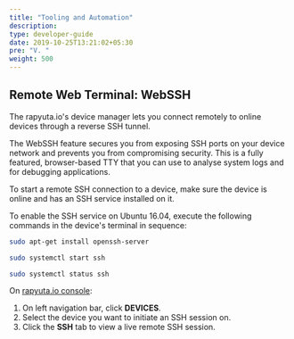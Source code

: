 ```yaml
---
title: "Tooling and Automation"
description:
type: developer-guide
date: 2019-10-25T13:21:02+05:30
pre: "V. "
weight: 500
---
```

## Remote Web Terminal: WebSSH
The rapyuta.io's device manager lets you connect remotely to online devices through
a reverse SSH tunnel.

The WebSSH feature secures you from exposing SSH ports on your device network and
prevents you from compromising security. This is a fully
featured, browser-based TTY that you can use to analyse system logs and for
debugging applications.

To start a remote SSH connection to a device, make sure the device is online and has
an SSH service installed on it.

To enable the SSH service on Ubuntu 16.04, execute the following commands in the
device's terminal in sequence:

```bash
sudo apt-get install openssh-server
```

```bash
sudo systemctl start ssh
```

```bash
sudo systemctl status ssh
```

On [rapyuta.io console](https://console.rapyuta.io):

1. On left navigation bar, click **DEVICES**.
2. Select the device you want to initiate an SSH session on.
3. Click the **SSH** tab to view a live remote SSH session.